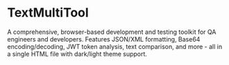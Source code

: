 # TextMultiTool
A comprehensive, browser-based development and testing toolkit for QA engineers and developers. Features JSON/XML formatting, Base64 encoding/decoding, JWT token analysis, text comparison, and more - all in a single HTML file with dark/light theme support.
